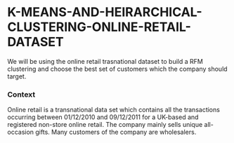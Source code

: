 # K-MEANS-AND-HEIRARCHICAL-CLUSTERING-ONLINE-RETAIL-DATASET
We will be using the online retail trasnational dataset to build a RFM clustering and choose the best set of customers which the company should target.

### Context
Online retail is a transnational data set which contains all the transactions occurring between 01/12/2010 and 09/12/2011 for a UK-based and registered non-store online retail. The company mainly sells unique all-occasion gifts. Many customers of the company are wholesalers.
